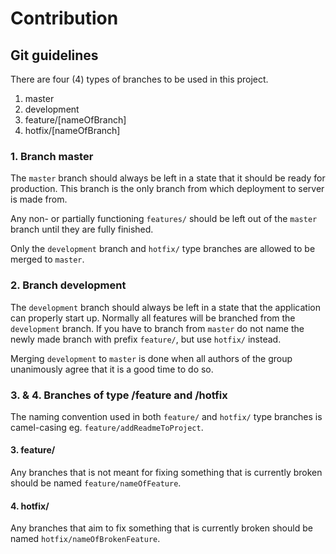 # Contribution

## Git guidelines

There are four (4) types of branches to be used in this project.

1. master
2. development
3. feature/[nameOfBranch]
4. hotfix/[nameOfBranch]

### 1. Branch master

The `master` branch should always be left in a state that it should be ready for production. This branch is the only branch from which deployment to server is made from.

Any non- or partially functioning `features/` should be left out of the `master` branch until they are fully finished.

Only the `development` branch and `hotfix/` type branches are allowed to be merged to `master`.

### 2. Branch development

The `development` branch should always be left in a state that the application can properly start up. Normally all features will be branched from the `development` branch. If you have to branch from `master` do not name the newly made branch with prefix `feature/`, but use `hotfix/` instead.

Merging `development` to `master` is done when all authors of the group unanimously agree that it is a good time to do so.

### 3. & 4. Branches of type /feature and /hotfix

The naming convention used in both `feature/` and `hotfix/` type branches is camel-casing eg. `feature/addReadmeToProject`.

#### 3. feature/

Any branches that is not meant for fixing something that is currently broken should be named `feature/nameOfFeature`.

#### 4. hotfix/

Any branches that aim to fix something that is currently broken should be named `hotfix/nameOfBrokenFeature`.
